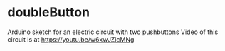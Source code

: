 # doubleButton
Arduino sketch for an electric circuit with two pushbuttons
Video of this circuit is at https://youtu.be/w6xwJZicMNg

